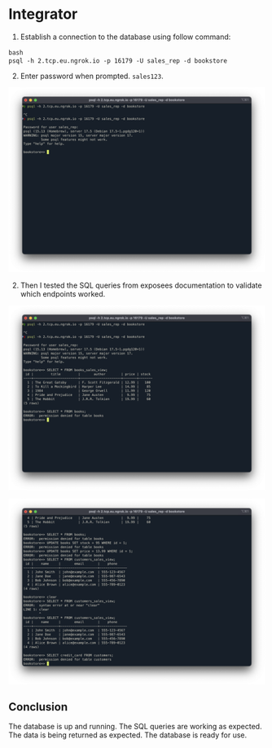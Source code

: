 # Integrator

1. Establish a connection to the database using follow command:
```
bash
psql -h 2.tcp.eu.ngrok.io -p 16179 -U sales_rep -d bookstore
```
2. Enter password when prompted. ```sales123```.

![Screenshot of being logged in](/04b_Database_granular_data_access-main/Integrator/screenshots/1.png "Title")

2. Then I tested the SQL queries from exposees documentation to validate which endpoints worked.
 
 ![Screenshot of being logged in](/04b_Database_granular_data_access-main/Integrator/screenshots/2.png "Title")

 ![Screenshot of being logged in](/04b_Database_granular_data_access-main/Integrator/screenshots/3.png "Title")

 ## Conclusion
The database is up and running. The SQL queries are working as expected. The data is being returned as expected. The database is ready for use.